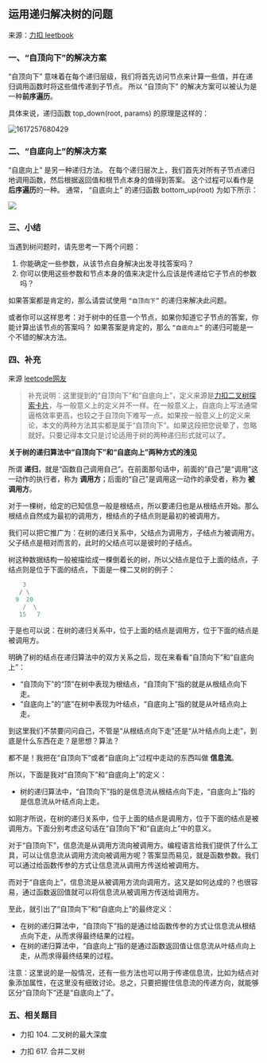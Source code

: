 ## 运用递归解决树的问题

来源：[力扣 leetbook](https://leetcode-cn.com/leetbook/read/data-structure-binary-tree/xefb4e/)

### 一、“自顶向下”的解决方案

“自顶向下” 意味着在每个递归层级，我们将首先访问节点来计算一些值，并在递归调用函数时将这些值传递到子节点。 所以 “自顶向下” 的解决方案可以被认为是一种**前序遍历**。 

具体来说，递归函数 top_down(root, params) 的原理是这样的：

![1617257680429](D:\Code\Algorithm-Python\image\二叉树-总结-自顶向下.png)

### 二、“自底向上”的解决方案

“自底向上” 是另一种递归方法。 在每个递归层次上，我们首先对所有子节点递归地调用函数，然后根据返回值和根节点本身的值得到答案。 这个过程可以看作是**后序遍历**的一种。 通常， “自底向上” 的递归函数 bottom_up(root) 为如下所示：

![](D:/Code/Algorithm-Python/image/二叉树-递归模板-2.png)

### 三、小结

当遇到树问题时，请先思考一下两个问题：

1. 你能确定一些参数，从该节点自身解决出发寻找答案吗？
2. 你可以使用这些参数和节点本身的值来决定什么应该是传递给它子节点的参数吗？

如果答案都是肯定的，那么请尝试使用 `“自顶向下”` 的递归来解决此问题。

或者你可以这样思考：对于树中的任意一个节点，如果你知道它子节点的答案，你能计算出该节点的答案吗？ 如果答案是肯定的，那么 `“自底向上”` 的递归可能是一个不错的解决方法。

### 四、补充

来源 [leetcode网友](https://leetcode-cn.com/problems/maximum-depth-of-binary-tree/solution/python-3di-gui-zi-ding-xiang-xia-zi-di-xiang-shang/)

> 补充说明：这里提到的“自顶向下”和“自底向上”，定义来源是[力扣二叉树探索卡片](https://leetcode-cn.com/leetbook/read/data-structure-binary-tree/xefb4e/)，与一般意义上的定义并不一样。在一般意义上，自底向上写法通常逼格效率更高，也较之于自顶向下难写一点。如果按一般意义上的定义来论，本文的两种方法其实都是属于“自顶向下”。如果这段把您说晕了，忽略就好。只要记得本文只是讨论适用于树的两种递归形式就可以了。

**关于树的递归算法中“自顶向下”和“自底向上”两种方式的浅见**

所谓 **递归**，就是“函数自己调用自己”。在前面那句话中，前面的“自己”是“调用”这一动作的执行者，称为 **调用方**；后面的“自己”是调用这一动作的承受者，称为 **被调用方**。

对于一棵树，给定的已知信息一般是根结点，所以要递归也是从根结点开始。那么根结点自然成为最初的调用方，根结点的子结点则是最初的被调用方。

我们可以把它推广为：在树的递归关系中，父结点为调用方，子结点为被调用方。父子结点是相对而言的，此时的父结点可以是彼时的子结点。

树这种数据结构一般被描绘成一棵倒着长的树，所以父结点是位于上面的结点，子结点则是位于下面的结点，下面是一棵二叉树的例子：


```python
    3
   / \
  9  20
    /  \
   15   7
```
于是也可以说：在树的递归关系中，位于上面的结点是调用方，位于下面的结点是被调用方。

明确了树的结点在递归算法中的双方关系之后，现在来看看“自顶向下”和“自底向上”：

* “自顶向下”的“顶”在树中表现为根结点，“自顶向下”指的就是从根结点向下走。
* “自底向上”的“底”在树中表现为叶结点，“自底向上”指的就是从叶结点向上走。

到这里我们不禁要问问自己，不管是“从根结点向下走”还是“从叶结点向上走”，到底是什么东西在走？是思想？算法？

都不是！我把在“自顶向下”或者“自底向上”过程中走动的东西叫做 **信息流**。

所以，下面是我对“自顶向下”和“自底向上”的定义：

* 树的递归算法中，“自顶向下”指的是信息流从根结点向下走，“自底向上”指的是信息流从叶结点向上走。

如刚才所说，在树的递归关系中，位于上面的结点是调用方，位于下面的结点是被调用方。下面分别考虑这句话在“自顶向下”和“自底向上”中的意义。

对于“自顶向下”，信息流是从调用方流向被调用方。编程语言给我们提供了什么工具，可以让信息流从调用方流向被调用方呢？答案显而易见，就是函数参数。我们可以通过给函数传参的方式让信息流从调用方传送给被调用方。

而对于“自底向上”，信息流是从被调用方流向调用方。这又是如何达成的？也很容易，通过函数返回值就可以将信息流从被调用方传送给调用方。

至此，就引出了“自顶向下”和“自底向上”的最终定义：

* 在树的递归算法中，“自顶向下”指的是通过给函数传参的方式让信息流从根结点向下走，从而求得最终结果的过程。
* 在树的递归算法中，“自底向上”指的是通过函数返回值让信息流从叶结点向上走，从而求得最终结果的过程。

注意：这里说的是一般情况，还有一些方法也可以用于传递信息流，比如为结点对象添加属性，在这里没有细致讨论。总之，只要把握住信息流的传递方向，就能够区分“自顶向下”还是“自底向上”了。

### 五、相关题目

* 力扣 104. 二叉树的最大深度

* 力扣 617. 合并二叉树

